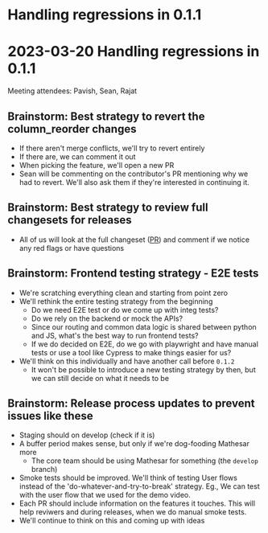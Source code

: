 # Handling regressions in 0.1.1

# 2023-03-20 Handling regressions in 0.1.1

Meeting attendees: Pavish, Sean, Rajat

## Brainstorm: Best strategy to revert the column_reorder changes
- If there aren't merge conflicts, we'll try to revert entirely
- If there are, we can comment it out
- When picking the feature, we'll open a new PR
- Sean will be commenting on the contributor's PR mentioning why we had to revert. We'll also ask them if they're interested in continuing it.

## Brainstorm: Best strategy to review full changesets for releases
- All of us will look at the full changeset ([PR](https://github.com/centerofci/mathesar/pull/2723/files)) and comment if we notice any red flags or have questions

## Brainstorm: Frontend testing strategy - E2E tests
- We're scratching everything clean and starting from point zero
- We'll rethink the entire testing strategy from the beginning
    - Do we need E2E test or do we come up with integ tests?
    - Do we rely on the backend or mock the APIs?
    - Since our routing and common data logic is shared between python and JS, what's the best way to run frontend tests?
    - If we do decided on E2E, do we go with playwright and have manual tests or use a tool like Cypress to make things easier for us?
- We'll think on this individually and have another call before `0.1.2`
    - It won't be possible to introduce a new testing strategy by then, but we can still decide on what it needs to be

## Brainstorm: Release process updates to prevent issues like these
- Staging should on develop (check if it is)
- A buffer period makes sense, but only if we're dog-fooding Mathesar more
    - The core team should be using Mathesar for something (the `develop` branch)
- Smoke tests should be improved. We'll think of testing User flows instead of the 'do-whatever-and-try-to-break' strategy. Eg., We can test with the user flow that we used for the demo video.
- Each PR should include information on the features it touches. This will help reviwers and during releases, when we do manual smoke tests.
- We'll continue to think on this and coming up with ideas


